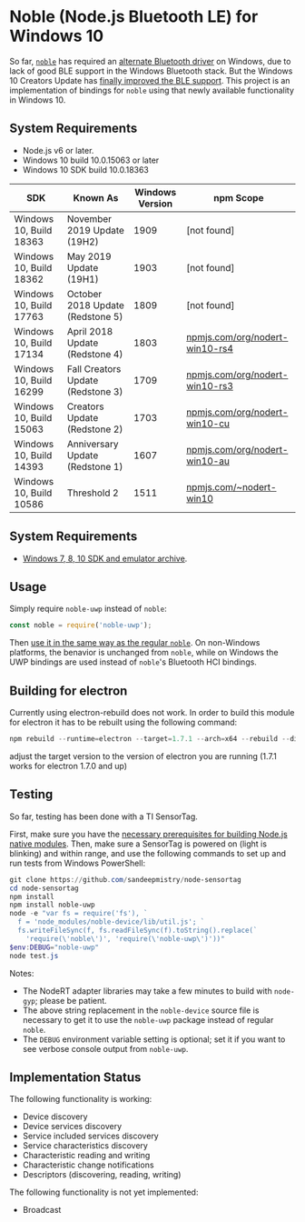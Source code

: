 # Noble (Node.js Bluetooth LE) for Windows 10

So far, [`noble`](https://github.com/sandeepmistry/noble) has required an
[alternate Bluetooth driver](https://github.com/sandeepmistry/node-bluetooth-hci-socket#windows)
on Windows, due to lack of good BLE support in the Windows Bluetooth stack. But the Windows 10
Creators Update has
[finally improved the BLE support](https://blogs.windows.com/buildingapps/2017/01/13/new-bluetooth-features-in-creators-update-gatt-server-bluetooth-le).
This project is an implementation of bindings for `noble` using that newly available
functionality in Windows 10.

## System Requirements
 * Node.js v6 or later.
 * Windows 10 build 10.0.15063 or later
 * Windows 10 SDK build 10.0.18363

 
| SDK | Known As | Windows Version | npm Scope |
| --- | --- | --- | --- |
| Windows 10, Build 18363 | November 2019 Update (19H2) | 1909 | [not found] |
| Windows 10, Build 18362 | May 2019 Update (19H1) | 1903 | [not found] |
| Windows 10, Build 17763 | October 2018 Update (Redstone 5) | 1809 | [not found] |
| Windows 10, Build 17134 | April 2018 Update (Redstone 4) | 1803 | [npmjs.com/org/nodert-win10-rs4](https://www.npmjs.com/org/nodert-win10-rs4) |
| Windows 10, Build 16299 | Fall Creators Update (Redstone 3) | 1709 |  [npmjs.com/org/nodert-win10-rs3](https://www.npmjs.com/org/nodert-win10-rs3) |
| Windows 10, Build 15063 | Creators Update (Redstone 2) | 1703 | [npmjs.com/org/nodert-win10-cu](https://www.npmjs.com/org/nodert-win10-cu) |
| Windows 10, Build 14393 | Anniversary Update (Redstone 1) | 1607 | [npmjs.com/org/nodert-win10-au](https://www.npmjs.com/org/nodert-win10-au) |
| Windows 10, Build 10586 | Threshold 2 | 1511 | [npmjs.com/~nodert-win10](https://www.npmjs.com/~nodert-win10) |

## System Requirements
 * [Windows 7, 8, 10 SDK and emulator archive](https://developer.microsoft.com/en-us/windows/downloads/sdk-archive/).

## Usage
Simply require `noble-uwp` instead of `noble`:
```javascript
const noble = require('noble-uwp');
```
Then [use it in the same way as the regular `noble`](https://github.com/sandeepmistry/noble/blob/master/README.md).
On non-Windows platforms, the benavior is unchanged from `noble`, while on Windows the UWP bindings are used instead
of `noble`'s Bluetooth HCI bindings.

## Building for electron

Currently using electron-rebuild does not work.
In order to build this module for electron it has to be rebuilt using the following command:

```powershell
npm rebuild --runtime=electron --target=1.7.1 --arch=x64 --rebuild --disturl=https://atom.io/download/electron --build_from_source=true
```

adjust the target version to the version of electron you are running (1.7.1 works for electron 1.7.0 and up)

## Testing
So far, testing has been done with a TI SensorTag.

First, make sure you have the
[necessary prerequisites for building Node.js native modules](https://github.com/felixrieseberg/windows-build-tools).
Then, make sure a SensorTag is powered on (light is blinking) and within range, and use the
following commands to set up and run tests from Windows PowerShell:

```powershell
git clone https://github.com/sandeepmistry/node-sensortag
cd node-sensortag
npm install
npm install noble-uwp
node -e "var fs = require('fs'), `
  f = 'node_modules/noble-device/lib/util.js'; `
  fs.writeFileSync(f, fs.readFileSync(f).toString().replace(`
    'require(\'noble\')', 'require(\'noble-uwp\')'))"
$env:DEBUG="noble-uwp"
node test.js
```

Notes:
 * The NodeRT adapter libraries may take a few minutes to build with `node-gyp`; please be patient.
 * The above string replacement in the `noble-device` source file is necessary to get it to use
   the `noble-uwp` package instead of regular `noble`.
 * The `DEBUG` environment variable setting is optional; set it if you want to see verbose console
   output from `noble-uwp`.

## Implementation Status
The following functionality is working:
 * Device discovery
 * Device services discovery
 * Service included services discovery
 * Service characteristics discovery
 * Characteristic reading and writing
 * Characteristic change notifications
 * Descriptors (discovering, reading, writing)

The following functionality is not yet implemented:
 * Broadcast